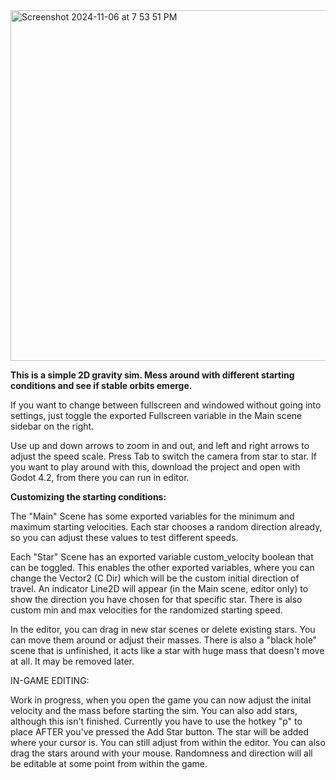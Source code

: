 
<img width="561" alt="Screenshot 2024-11-06 at 7 53 51 PM" src="https://github.com/user-attachments/assets/64ef056a-3db4-447a-8172-cefbdddcb9cb">

**This is a simple 2D gravity sim. Mess around with different starting conditions and see if stable orbits emerge.**

If you want to change between fullscreen and windowed without going into settings, just toggle the exported Fullscreen variable in the Main scene sidebar on the right.

Use up and down arrows to zoom in and out, and left and right arrows to adjust the speed scale. Press Tab to switch the camera from star to star. If you want to play around with this, download the project and open with Godot 4.2, from there you can run in editor.

**Customizing the starting conditions:**

The "Main" Scene has some exported variables for the minimum and maximum starting velocities. Each star chooses a random direction already, so you can adjust these values to test different speeds. 

Each "Star" Scene has an exported variable custom_velocity boolean that can be toggled. This enables the other exported variables, where you can change the Vector2 (C Dir) which will be the custom initial direction of travel. An indicator Line2D will appear (in the Main scene, editor only) to show the direction you have chosen for that specific star. There is also custom min and max velocities for the randomized starting speed. 

In the editor, you can drag in new star scenes or delete existing stars. You can move them around or adjust their masses. There is also a "black hole" scene that is unfinished, it acts like a star with huge mass that doesn't move at all. It may be removed later.

IN-GAME EDITING:

Work in progress, when you open the game you can now adjust the inital velocity and the mass before starting the sim. You can also add stars, although this isn't finished. Currently you have to use the hotkey "p" to place AFTER you've pressed the Add Star button. The star will be added where your cursor is. You can still adjust from within the editor. You can also drag the stars around with your mouse. Randomness and direction will all be editable at some point from within the game.
